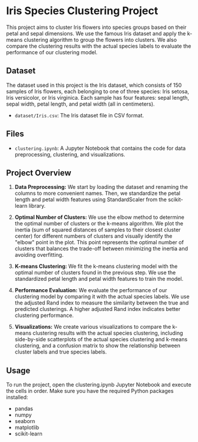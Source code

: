 # Iris Species Clustering Project

This project aims to cluster Iris flowers into species groups based on their petal and sepal dimensions. We use the famous Iris dataset and apply the k-means clustering algorithm to group the flowers into clusters. We also compare the clustering results with the actual species labels to evaluate the performance of our clustering model.

## Dataset

The dataset used in this project is the Iris dataset, which consists of 150 samples of Iris flowers, each belonging to one of three species: Iris setosa, Iris versicolor, or Iris virginica. Each sample has four features: sepal length, sepal width, petal length, and petal width (all in centimeters).

- `dataset/Iris.csv`: The Iris dataset file in CSV format.

## Files

- `clustering.ipynb`: A Jupyter Notebook that contains the code for data preprocessing, clustering, and visualizations.

## Project Overview

1. **Data Preprocessing:** We start by loading the dataset and renaming the columns to more convenient names. Then, we standardize the petal length and petal width features using StandardScaler from the scikit-learn library.

2. **Optimal Number of Clusters:** We use the elbow method to determine the optimal number of clusters or the k-means algorithm. We plot the inertia (sum of squared distances of samples to their closest cluster center) for different numbers of clusters and visually identify the "elbow" point in the plot. This point represents the optimal number of clusters that balances the trade-off between minimizing the inertia and avoiding overfitting.

3. **K-means Clustering:** We fit the k-means clustering model with the optimal number of clusters found in the previous step. We use the standardized petal length and petal width features to train the model.

4. **Performance Evaluation:** We evaluate the performance of our clustering model by comparing it with the actual species labels. We use the adjusted Rand index to measure the similarity between the true and predicted clusterings. A higher adjusted Rand index indicates better clustering performance.

5. **Visualizations:** We create various visualizations to compare the k-means clustering results with the actual species clustering, including side-by-side scatterplots of the actual species clustering and k-means clustering, and a confusion matrix to show the relationship between cluster labels and true species labels.

## Usage

To run the project, open the clustering.ipynb Jupyter Notebook and execute the cells in order. Make sure you have the required Python packages installed:

- pandas
- numpy
- seaborn
- matplotlib
- scikit-learn
